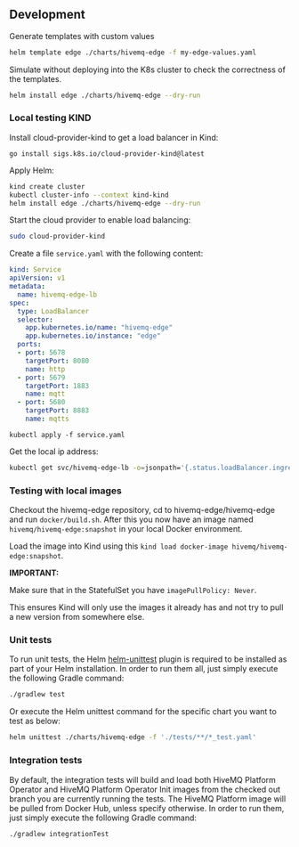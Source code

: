 ## Development

Generate templates with custom values

```bash
helm template edge ./charts/hivemq-edge -f my-edge-values.yaml
```

Simulate without deploying into the K8s cluster to check the correctness of the templates.


```bash
helm install edge ./charts/hivemq-edge --dry-run
```

### Local testing KIND

Install cloud-provider-kind to get a load balancer in Kind:
```
go install sigs.k8s.io/cloud-provider-kind@latest
```

Apply Helm:

```bash
kind create cluster
kubectl cluster-info --context kind-kind
helm install edge ./charts/hivemq-edge --dry-run 
```

Start the cloud provider to enable load balancing:

```bash
sudo cloud-provider-kind
```

Create a file `service.yaml` with the following content:

```yaml
kind: Service
apiVersion: v1
metadata:
  name: hivemq-edge-lb
spec:
  type: LoadBalancer
  selector:
    app.kubernetes.io/name: "hivemq-edge"
    app.kubernetes.io/instance: "edge"
  ports:
  - port: 5678
    targetPort: 8080
    name: http
  - port: 5679
    targetPort: 1883
    name: mqtt
  - port: 5680
    targetPort: 8883
    name: mqtts
```

```
kubectl apply -f service.yaml
```

Get the local ip address:
```bash
kubectl get svc/hivemq-edge-lb -o=jsonpath='{.status.loadBalancer.ingress[0].ip}'
```

### Testing with local images

Checkout the hivemq-edge repository, cd to hivemq-edge/hivemq-edge and run `docker/build.sh`.
After this you now have an image named `hivemq/hivemq-edge:snapshot` in your local Docker environment.

Load the image into Kind using this `kind load docker-image hivemq/hivemq-edge:snapshot`.

**IMPORTANT:**

Make sure that in the StatefulSet you have `imagePullPolicy: Never`.

This ensures Kind will only use the images it already has and not try to pull a new version from somewhere else.

### Unit tests
To run unit tests, the Helm [helm-unittest](https://github.com/helm-unittest/helm-unittest?tab=readme-ov-file#helm-unittest) plugin is required to be installed as part of your Helm installation.
In order to run them all, just simply execute the following Gradle command:

```bash
./gradlew test
```

Or execute the Helm unittest command for the specific chart you want to test as below:
```bash
helm unittest ./charts/hivemq-edge -f './tests/**/*_test.yaml'
```

### Integration tests

By default, the integration tests will build and load both HiveMQ Platform Operator and HiveMQ Platform Operator Init images from the checked out branch you are currently running the tests. The HiveMQ Platform image will be pulled from Docker Hub, unless specify otherwise.
In order to run them, just simply execute the following Gradle command:

```bash
./gradlew integrationTest
```
